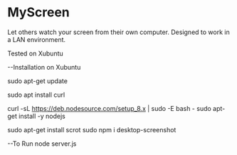 # MyScreen

Let others watch your screen from their own computer. Designed to work in a LAN environment.

Tested on Xubuntu


--Installation on Xubuntu

sudo apt-get update

sudo apt install curl

curl -sL https://deb.nodesource.com/setup_8.x | sudo -E bash -
sudo apt-get install -y nodejs

sudo apt-get install scrot
sudo npm i desktop-screenshot

--To Run 
node server.js
